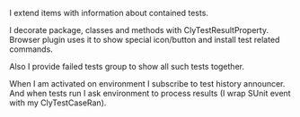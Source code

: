 I extend items with information about contained tests.

I decorate package, classes and methods with ClyTestResultProperty. Browser plugin uses it to show special icon/button and install test related commands.

Also I provide failed tests group to show all such tests together.

When I am activated on environment I subscribe to test history announcer. And when tests run I ask environment to process results (I wrap SUnit event with my ClyTestCaseRan).